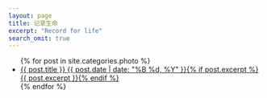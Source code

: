 ```yaml
---
layout: page
title: 记录生命
excerpt: "Record for life"
search_omit: true
---
```

   
   
<ul class="post-list">
{% for post in site.categories.photo %} 
  <li><article><a href="{{ site.url }}{{ post.url }}">{{ post.title }} <span class="entry-date"><time datetime="{{ post.date | date_to_xmlschema }}">{{ post.date | date: "%B %d, %Y" }}</time></span>{% if post.excerpt %} <span class="excerpt">{{ post.excerpt }}</span>{% endif %}</a></article></li>
{% endfor %}
</ul>
